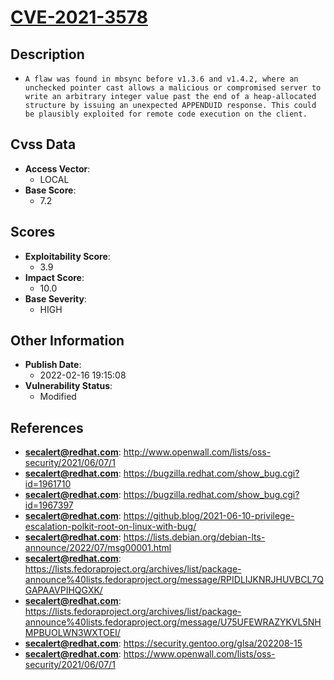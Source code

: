 
# [CVE-2021-3578](https://cve.mitre.org/cgi-bin/cvename.cgi?name=CVE-2021-3578)

## Description

- `A flaw was found in mbsync before v1.3.6 and v1.4.2, where an unchecked pointer cast allows a malicious or compromised server to write an arbitrary integer value past the end of a heap-allocated structure by issuing an unexpected APPENDUID response. This could be plausibly exploited for remote code execution on the client.`

## Cvss Data

- **Access Vector**:
  - LOCAL
- **Base Score**:
  - 7.2

## Scores

- **Exploitability Score**:
  - 3.9
- **Impact Score**:
  - 10.0
- **Base Severity**:
  - HIGH

## Other Information

- **Publish Date**:
  - 2022-02-16 19:15:08
- **Vulnerability Status**:
  - Modified

## References

- **secalert@redhat.com**: http://www.openwall.com/lists/oss-security/2021/06/07/1
- **secalert@redhat.com**: https://bugzilla.redhat.com/show_bug.cgi?id=1961710
- **secalert@redhat.com**: https://bugzilla.redhat.com/show_bug.cgi?id=1967397
- **secalert@redhat.com**: https://github.blog/2021-06-10-privilege-escalation-polkit-root-on-linux-with-bug/
- **secalert@redhat.com**: https://lists.debian.org/debian-lts-announce/2022/07/msg00001.html
- **secalert@redhat.com**: https://lists.fedoraproject.org/archives/list/package-announce%40lists.fedoraproject.org/message/RPIDLIJKNRJHUVBCL7QGAPAAVPIHQGXK/
- **secalert@redhat.com**: https://lists.fedoraproject.org/archives/list/package-announce%40lists.fedoraproject.org/message/U75UFEWRAZYKVL5NHMPBUOLWN3WXTOEI/
- **secalert@redhat.com**: https://security.gentoo.org/glsa/202208-15
- **secalert@redhat.com**: https://www.openwall.com/lists/oss-security/2021/06/07/1
